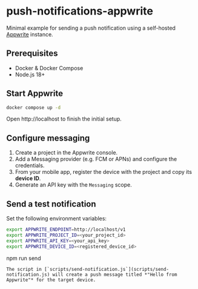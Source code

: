 # push-notifications-appwrite

Minimal example for sending a push notification using a self-hosted [Appwrite](https://appwrite.io/) instance.

## Prerequisites
- Docker & Docker Compose
- Node.js 18+

## Start Appwrite
```bash
docker compose up -d
```
Open http://localhost to finish the initial setup.

## Configure messaging
1. Create a project in the Appwrite console.
2. Add a Messaging provider (e.g. FCM or APNs) and configure the credentials.
3. From your mobile app, register the device with the project and copy its **device ID**.
4. Generate an API key with the `Messaging` scope.

## Send a test notification
Set the following environment variables:
```bash
export APPWRITE_ENDPOINT=http://localhost/v1
export APPWRITE_PROJECT_ID=<your_project_id>
export APPWRITE_API_KEY=<your_api_key>
export APPWRITE_DEVICE_ID=<registered_device_id>
```
npm run send
```
The script in [`scripts/send-notification.js`](scripts/send-notification.js) will create a push message titled *"Hello from Appwrite"* for the target device.
